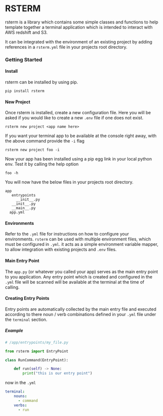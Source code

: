 # RSTERM

rsterm is a library which contains some simple classes and functions to help template together a terminal application
which is intended to interact with AWS redshift and S3. 

It can be integrated with the environment of an existing project by adding references in a `rsterm.yml` file in your projects 
root directory.

### Getting Started

#### Install
rsterm can be installed by using pip.
```
pip install rsterm
```

#### New Project
Once rsterm is installed, create a new configuration file. Here you will be asked if you would like to create a new ``.env`` file
if one does not exist.
```
rsterm new project <app name here>
```

If you want your terminal app to be available at the console right away, with the above command provide the ``-i`` flag
```
rsterm new project foo -i
```

Now your app has been installed using a pip egg link in your local python env. Test it by calling the help option
```
foo -h
```

You will now have the below files in your projects root directory. 
```
app
   entrypoints
     __init__.py
   __init__.py
   __main__.py
  app.yml
```

#### Environments
Refer to the ``.yml`` file for instructions on how to configure your environments. `rsterm` can be used with multiple
environment files, which must be configured in `.yml`. it acts as a simple environment variable mapper, to allow integration 
with existing projects and `.env` files.


#### Main Entry Point
The `app.py` (or whatever you called your app) serves as the main entry point to you application. Any entry point which is created
and configured in the `.yml` file will be scanned will be available at the terminal at the time of calling.

#### Creating Entry Points

Entry points are automatically collected by the main entry file and executed according to there noun / verb combinations defined
in your ``.yml`` file under the `terminal` section.

##### Example

````python
# /app/entrypoints/my_file.py

from rsterm import EntryPoint

class RunCommand(EntryPoint):

    def run(self) -> None:
        print("this is our entry point")

````

now in the ``.yml``

````yaml
terminal:
    nouns:
      - command
    verbs:
      - run
````

